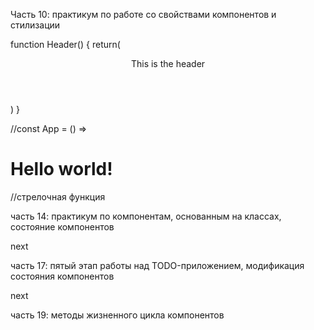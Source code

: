 Часть 10: практикум по работе со свойствами компонентов и стилизации

function Header() {
return(

<header className="navbar">This is the header</header>
)
}

//const App = () => <h1>Hello world!</h1>
//стрелочная функция

часть 14: практикум по компонентам, основанным на классах, состояние компонентов

next

часть 17: пятый этап работы над TODO-приложением, модификация состояния компонентов

next

часть 19: методы жизненного цикла компонентов
